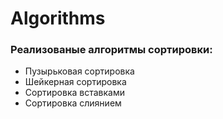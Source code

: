 # Algorithms
### Реализованые алгоритмы сортировки:
 
 + Пузырьковая сортировка
 + Шейкерная сортировка
 + Сортировка вставками
 + Сортировка слиянием
